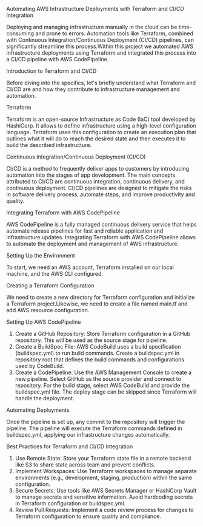 Automating AWS Infrastructure Deployments with Terraform and CI/CD Integration

Deploying and managing infrastructure manually in the cloud can be time-consuming and prone to errors. Automation tools like Terraform, combined with Continuous Integration/Continuous Deployment (CI/CD) pipelines, can significantly streamline this process.Within this project we automated AWS infrastructure deployments using Terraform and integrated this process into a CI/CD pipeline with AWS CodePipeline.

Introduction to Terraform and CI/CD

Before diving into the specifics, let's briefly understand what Terraform and CI/CD are and how they contribute to infrastructure management and automation.

Terraform

Terraform is an open-source Infrastructure as Code (IaC) tool developed by HashiCorp. It allows to define infrastructure using a high-level configuration language. Terraform uses this configuration to create an execution plan that outlines what it will do to reach the desired state and then executes it to build the described infrastructure.

Continuous Integration/Continuous Deployment (CI/CD)

CI/CD is a method to frequently deliver apps to customers by introducing automation into the stages of app development. The main concepts attributed to CI/CD are continuous integration, continuous delivery, and continuous deployment. CI/CD pipelines are designed to mitigate the risks in software delivery process, automate steps, and improve productivity and quality.

Integrating Terraform with AWS CodePipeline

AWS CodePipeline is a fully managed continuous delivery service that helps automate release pipelines for fast and reliable application and infrastructure updates. Integrating Terraform with AWS CodePipeline allows to automate the deployment and management of AWS infrastructure.

Setting Up the Environment

To start, we need an AWS account, Terraform installed on our local machine, and the AWS CLI configured.

Creating a Terraform Configuration

We need to create a new directory for Terraform configuration and initialize a Terraform project.Likewise, we need to create a file named main.tf and add AWS resource configuration.

Setting Up AWS CodePipeline

1. Create a GitHub Repository: Store Terraform configuration in a GitHub repository. This will be used as the source stage for pipeline.
2. Create a BuildSpec File: AWS CodeBuild uses a build specification (buildspec.yml) to run build commands. Create a buildspec.yml in repository root that defines the build commands and configurations used by CodeBuild.
3. Create a CodePipeline: Use the AWS Management Console to create a new pipeline. Select GitHub as the source provider and connect to repository. For the build stage, select AWS CodeBuild and provide the buildspec.yml file. The deploy stage can be skipped since Terraform will handle the deployment.

Automating Deployments

Once the pipeline is set up, any commit to the repository will trigger the pipeline. The pipeline will execute the Terraform commands defined in buildspec.yml, applying our infrastructure changes automatically.

Best Practices for Terraform and CI/CD Integration

1. Use Remote State: Store your Terraform state file in a remote backend like S3 to share state across team and prevent conflicts.
2. Implement Workspaces: Use Terraform workspaces to manage separate environments (e.g., development, staging, production) within the same configuration.
3. Secure Secrets: Use tools like AWS Secrets Manager or HashiCorp Vault to manage secrets and sensitive information. Avoid hardcoding secrets in Terraform configuration or buildspec.yml.
4. Review Pull Requests: Implement a code review process for changes to Terraform configuration to ensure quality and compliance.
